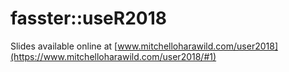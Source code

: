 # fasster::useR2018

Slides available online at [www.mitchelloharawild.com/user2018](https://www.mitchelloharawild.com/user2018/#1)
